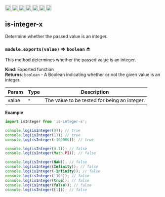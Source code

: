 <a
  href="https://travis-ci.org/Xotic750/is-integer-x"
  title="Travis status">
<img
  src="https://travis-ci.org/Xotic750/is-integer-x.svg?branch=master"
  alt="Travis status" height="18">
</a>
<a
  href="https://david-dm.org/Xotic750/is-integer-x"
  title="Dependency status">
<img src="https://david-dm.org/Xotic750/is-integer-x/status.svg"
  alt="Dependency status" height="18"/>
</a>
<a
  href="https://david-dm.org/Xotic750/is-integer-x?type=dev"
  title="devDependency status">
<img src="https://david-dm.org/Xotic750/is-integer-x/dev-status.svg"
  alt="devDependency status" height="18"/>
</a>
<a
  href="https://badge.fury.io/js/is-integer-x"
  title="npm version">
<img src="https://badge.fury.io/js/is-integer-x.svg"
  alt="npm version" height="18">
</a>
<a
  href="https://www.jsdelivr.com/package/npm/is-integer-x"
  title="jsDelivr hits">
<img src="https://data.jsdelivr.com/v1/package/npm/is-integer-x/badge?style=rounded"
  alt="jsDelivr hits" height="18">
</a>
<a
  href="https://bettercodehub.com/results/Xotic750/is-integer-x"
  title="bettercodehub score">
<img src="https://bettercodehub.com/edge/badge/Xotic750/is-integer-x?branch=master"
  alt="bettercodehub score" height="18">
</a>
<a
  href="https://coveralls.io/github/Xotic750/is-integer-x?branch=master"
  title="Coverage Status">
<img src="https://coveralls.io/repos/github/Xotic750/is-integer-x/badge.svg?branch=master"
  alt="Coverage Status" height="18">
</a>

<a name="module_is-integer-x"></a>

## is-integer-x

Determine whether the passed value is an integer.

<a name="exp_module_is-integer-x--module.exports"></a>

### `module.exports(value)` ⇒ <code>boolean</code> ⏏

This method determines whether the passed value is an integer.

**Kind**: Exported function  
**Returns**: <code>boolean</code> - A Boolean indicating whether or not the given value is an integer.

| Param | Type            | Description                                  |
| ----- | --------------- | -------------------------------------------- |
| value | <code>\*</code> | The value to be tested for being an integer. |

**Example**

```js
import isInteger from 'is-integer-x';

console.log(isInteger(0)); // true
console.log(isInteger(1)); // true
console.log(isInteger(-100000)); // true

console.log(isInteger(0.1)); // false
console.log(isInteger(Math.PI)); // false

console.log(isInteger(NaN)); // false
console.log(isInteger(Infinity)); // false
console.log(isInteger(-Infinity)); // false
console.log(isInteger('10')); // false
console.log(isInteger(true)); // false
console.log(isInteger(false)); // false
console.log(isInteger([1])); // false
```
